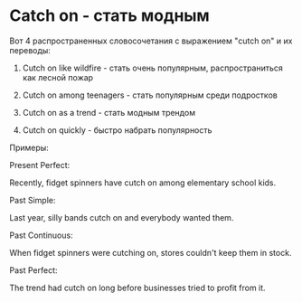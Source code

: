 # Catch on - стать модным

Вот 4 распространенных словосочетания с выражением "cutch on" и их переводы:

1. Cutch on like wildfire - стать очень популярным, распространиться как лесной пожар

2. Cutch on among teenagers - стать популярным среди подростков

3. Cutch on as a trend - стать модным трендом

4. Cutch on quickly - быстро набрать популярность

Примеры:

Present Perfect:

Recently, fidget spinners have cutch on among elementary school kids.

Past Simple:

Last year, silly bands cutch on and everybody wanted them.

Past Continuous:

When fidget spinners were cutching on, stores couldn't keep them in stock.

Past Perfect:

The trend had cutch on long before businesses tried to profit from it.
